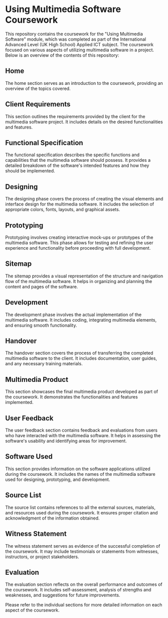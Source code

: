 # Using Multimedia Software Coursework

This repository contains the coursework for the "Using Multimedia Software" module, which was completed as part of the International Advanced Level (UK High School) Applied ICT subject. The coursework focused on various aspects of utilizing multimedia software in a project. Below is an overview of the contents of this repository:

## Home
The home section serves as an introduction to the coursework, providing an overview of the topics covered.

## Client Requirements
This section outlines the requirements provided by the client for the multimedia software project. It includes details on the desired functionalities and features.

## Functional Specification
The functional specification describes the specific functions and capabilities that the multimedia software should possess. It provides a detailed breakdown of the software's intended features and how they should be implemented.

## Designing
The designing phase covers the process of creating the visual elements and interface design for the multimedia software. It includes the selection of appropriate colors, fonts, layouts, and graphical assets.

## Prototyping
Prototyping involves creating interactive mock-ups or prototypes of the multimedia software. This phase allows for testing and refining the user experience and functionality before proceeding with full development.

## Sitemap
The sitemap provides a visual representation of the structure and navigation flow of the multimedia software. It helps in organizing and planning the content and pages of the software.

## Development
The development phase involves the actual implementation of the multimedia software. It includes coding, integrating multimedia elements, and ensuring smooth functionality.

## Handover
The handover section covers the process of transferring the completed multimedia software to the client. It includes documentation, user guides, and any necessary training materials.

## Multimedia Product
This section showcases the final multimedia product developed as part of the coursework. It demonstrates the functionalities and features implemented.

## User Feedback
The user feedback section contains feedback and evaluations from users who have interacted with the multimedia software. It helps in assessing the software's usability and identifying areas for improvement.

## Software Used
This section provides information on the software applications utilized during the coursework. It includes the names of the multimedia software used for designing, prototyping, and development.

## Source List
The source list contains references to all the external sources, materials, and resources used during the coursework. It ensures proper citation and acknowledgment of the information obtained.

## Witness Statement
The witness statement serves as evidence of the successful completion of the coursework. It may include testimonials or statements from witnesses, instructors, or project stakeholders.

## Evaluation
The evaluation section reflects on the overall performance and outcomes of the coursework. It includes self-assessment, analysis of strengths and weaknesses, and suggestions for future improvements.

Please refer to the individual sections for more detailed information on each aspect of the coursework.
